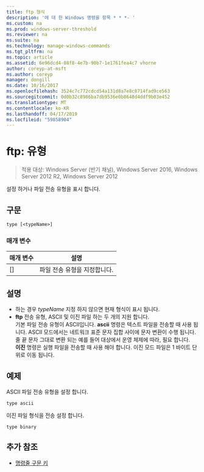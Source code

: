```yaml
---
title: ftp 형식
description: '에 대 한 Windows 명령을 항목 * * *- '
ms.custom: na
ms.prod: windows-server-threshold
ms.reviewer: na
ms.suite: na
ms.technology: manage-windows-commands
ms.tgt_pltfrm: na
ms.topic: article
ms.assetid: 6e96dcd4-08f8-4e7b-90b7-1e1761fea4c7 vhorne
author: coreyp-at-msft
ms.author: coreyp
manager: dongill
ms.date: 10/16/2017
ms.openlocfilehash: 3524c7c772cdcd54a131d8a7e8c8714fad9ce563
ms.sourcegitcommit: 0d0b32c8986ba7db9536e0b8648d4ddf9b03e452
ms.translationtype: MT
ms.contentlocale: ko-KR
ms.lasthandoff: 04/17/2019
ms.locfileid: "59858904"
---
```

# <a name="ftp-type"></a>ftp: 유형

>적용 대상: Windows Server (반기 채널), Windows Server 2016, Windows Server 2012 R2, Windows Server 2012

설정 하거나 파일 전송 유형을 표시 합니다.   
## <a name="syntax"></a>구문  
```  
type [<typeName>]  
```  
### <a name="parameters"></a>매개 변수  
|매개 변수|설명|  
|-------|--------|  
|[<typeName>]|파일 전송 유형을 지정합니다.|  
## <a name="remarks"></a>설명  
-   하는 경우 *typeName* 지정 하지 않으면 현재 형식이 표시 됩니다.  
-   **ftp** 전송 유형, ASCII 및 이진 파일 하는 두 개의 지원 합니다.  
    기본 파일 전송 유형이 ASCII입니다.  **ascii** 명령은 텍스트 파일을 전송할 때 사용 됩니다. ASCII 모드에서는 네트워크 표준 문자 집합 사이에 문자 변환이 수행 됩니다. 줄 끝 문자 그대로 변환 되는 예를 들어 대상에서 운영 체제에 따라, 필요 합니다.  
    **이진** 명령은 실행 파일을 전송할 때 사용 해야 합니다. 이진 모드 파일은 1 바이트 단위로 이동 됩니다.  
## <a name="BKMK_Examples"></a>예제  
ASCII 파일 전송 유형을 설정 합니다.  
```  
type ascii  
```  
이진 파일 형식을 전송 설정 합니다.  
```  
type binary  
```  
## <a name="additional-references"></a>추가 참조  
-   [명령줄 구문 키](command-line-syntax-key.md)  
